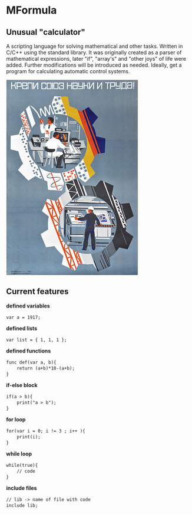 # MFormula 

## Unusual "calculator"

A scripting language for solving mathematical and other tasks. Written in C/C++ using the standard library.
It was originally created as a parser of mathematical expressions, later "if", "array's" and "other joys" of life were added.
Further modifications will be introduced as needed. Ideally, get a program for calculating automatic control systems.

<img src="doc/nauka.jpg" 
     alt="Слава советским трудящимся и деятелям науки!"
     aligin="left">

## Current features
__defined variables__<br>

    var a = 1917;

__defined lists__<br>

    var list = { 1, 1, 1 };

__defined functions__<br>

    func def(var a, b){
        return (a+b)*10-(a+b);
    }

__if-else block__<br>

    if(a > b){
        print("a > b");
    }

__for loop__<br>

    for(var i = 0; i != 3 ; i++ ){
        print(i);
    }

__while loop__<br>

    while(true){
        // code
    }

__include files__<br>

    // lib -> name of file with code
    include lib; 

